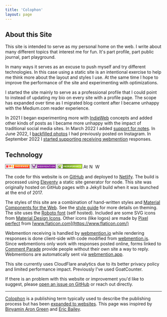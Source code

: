 ```yaml
---
title: 'Colophon'
layout: page
---
```


<style>
    img.badge { height: 15px; width: auto; }
</style>

## About this Site

This site is intended to serve as my personal home on the web. I write about many different topics that interest me for fun. It's part profile, part public journal, part playground.

In many ways it serves as an excuse to push myself and try different technologies.
In this case using a static site is an intentional exercise to help me think more about the layout and styles I use.
At the same time I hope to improve the performance of the site and experimenting with optimizations.

I started the site mainly to serve as a professional profile that I could point to instead of updating my bio on every site with a profile page.
The scope has expanded over time as I migrated blog content after I became unhappy with the Medium.com reader experience.

In 2021 I began experimenting more with [IndieWeb](https://indieweb.org/) concepts and added other kinds of posts as I became more unhappy with the impact of traditional social media sites. In March 2022 I added [support for notes](/posts/2022/03/30/first-note/). In June 2022, I [backfilled photos](/posts/2022/06/10/instagram-photos-import/) I had previously posted on Instagram. In September 2022 I [started supporting receiving webmention](/posts/2022/09/09/displaying-webmentions) responses.

## Technology

<a href="https://indieweb.org/" aria-label="IndieWeb"><svg width="80" height="15" class="badge" xmlns="http://www.w3.org/2000/svg" viewBox="0 0 80 15"><rect x="0" y="0" width="80" height="15" fill="white" stroke-width="2" stroke="#666" /><rect x="3" y="4" width="7" height="2" fill="#FC0D1B" /><rect x="3" y="7" width="7" height="4" fill="#FC0D1B" /><rect x="11" y="4" width="1" height="2" fill="#fc5d20" /><rect x="12" y="6" width="1" height="3" fill="#fc5d20" /><rect x="13" y="9" width="1" height="2" fill="#fc5d20" /><polygon points="13,4 19,4 19,6 18,6 18,9 17,9 17,11 15,11 15,9 14,9 14,6 13,6" fill="#fc5d20" /><polygon points="21,4 25,4 25,5 26,5 26,7 22,7 22,8 26,8 26,10 25,10 25,11 21,11 21,10 20,10 20,8 19,8 19,7 20,7 20,5 21,5" fill="#fdb02a" /><rect x="28" y="2" width="50" height="1" fill="#fda829" /><rect x="28" y="3" width="50" height="1" fill="#fd9c27" /><rect x="28" y="4" width="50" height="1" fill="#fd9025" /><rect x="28" y="5" width="50" height="1" fill="#fd8124" /><rect x="28" y="6" width="50" height="1" fill="#fd7222" /><rect x="28" y="7" width="50" height="1" fill="#fd6420" /><rect x="28" y="8" width="50" height="1" fill="#fc561f" /><rect x="28" y="9" width="50" height="1" fill="#fc481e" /><rect x="28" y="10" width="50" height="1" fill="#fc371d" /><rect x="28" y="11" width="50" height="1" fill="#fc291c" /><rect x="28" y="12" width="50" height="1" fill="#fc1c1c" /><path d="m33,5 h1 v5 h-1 z" fill="#fff" /><path d="m36,5 h1 v1 h1 v1 h1 v1 h1 v-3 h1 v5 h-1 v-1 h-1 v-1 h-1 v-1 h-1 v3 h-1 z" fill="#fff" /><path d="m43,5 h3 v1 h-2 v3 h2 v1 h-3 z" fill="#fff" /><path d="m46,6 h1 v3 h-1 z" fill="#fff" /><path d="m49,5 h1 v5 h-1 z" fill="#fff" /><path d="m52,5 h3 v1 h-2 v1 h2 v1 h-2 v1 h2 v1 h-3 z" fill="#fff" /><path d="m57,5 h1 v4 h1 v-3 h1 v3 h1 v-4 h1 v4 h-1 v1 h-1 v-1 h-1 v1 h-1 v-1 h-1 z" fill="#fff" /><path d="m64,5 h3 v1 h-2 v1 h2 v1 h-2 v1 h2 v1 h-3 z" fill="#fff" /><path d="m69,5 h3 v1 h-2 v1 h2 v1 h-2 v1 h2 v1 h-3 z" fill="#fff" /><rect x="72" y="6" width="1" height="1" fill="#fff" /><rect x="72" y="8" width="1" height="1" fill="#fff" /></svg></a>
<a href="https://indieweb.org/Webmention" aria-label="Webmention"><svg width="80" height="15" version="1.1" viewBox="0 0 80 15" xmlns="http://www.w3.org/2000/svg"><rect width="80" height="15" fill="#666" /><rect x="18" y="1" width="61" height="13" fill="#fff" /><rect x="1" y="1" width="16" height="13" fill="#fff" /><path d="m13 1v1h-1v1h-1v1h1 1v1h-1v2h-1v2h-1v-3h-1v-2h-1v2h-1v3h-1v-2h-1v-3h-1v-2h-1-1v2h1v3h1v3h1v3h1 1v-3h1v-2h1v2h1v3h1 1v-3h1v-3h1v-3h1 1v-1h-1v-1h-1v-1h-1z" fill="#610371" /><rect x="19" y="2" width="59" height="11" fill="#850e9a" /><path d="m33 5v5h3v-1h-2v-1h2v-1h-2v-1h2v-1h-3zm3 1v1h1v-1h-1zm0 2v1h1v-1h-1z" fill="#fff" /><path d="m28 5h3v1h-2v1h2v1h-2v1h2v1h-3z" fill="#fff" /><path d="m21 5h1v4h1v-3h1v3h1v-4h1v4h-1v1h-1v-1h-1v1h-1v-1h-1z" fill="#fff" /><path d="m39 5h1v1h1v1h1v-1h1v-1h1v5h-1v-3h-1v1h-1v-1h-1v3h-1z" fill="#fff" /><path d="m51 5h1v1h1v1h1v1h1v-3h1v5h-1v-1h-1v-1h-1v-1h-1v3h-1z" fill="#fff" /><path d="m58 5h3v1h-1v4h-1v-4h-1" fill="#fff" /><path d="m63 5h1v5h-1z" fill="#fff" /><path d="m67 5v1h2v-1zm2 1v3h1v-3zm0 3h-2v1h2zm-2 0v-3h-1v3z" fill="#fff" /><path d="m71 5h1v1h1v1h1v1h1v-3h1v5h-1v-1h-1v-1h-1v-1h-1v3h-1z" fill="#fff" /><path d="m46 5h3v1h-2v1h2v1h-2v1h2v1h-3z" fill="#fff" /></svg></a>
<a href="http://microformats.org/" title="Microformats"><svg width="80" height="15" xmlns="http://www.w3.org/2000/svg" viewBox="0 0 80 15"><defs><linearGradient id="greendient"><stop offset="0%" stop-color="#5c8e17" /><stop offset="100%" stop-color="#b8eb30" /></linearGradient></defs><rect x="0" y="0" width="80" height="15" fill="white" stroke-width="2" stroke="#666" /><rect x="18" y="1" width="61" height="13" fill="url('#greendient')" /><rect x="17" y="1" width="1" height="13" fill="#666" /><polygon points="4,4 6,4 6,9 7,9 7,10 12,10, 12,12 11,12 11,13 4,13 4,12 3,12 3,5 4,5" fill="#5c8d17" /><polygon points="7,3 9,3 9,6 10,6 10,7 13,7 13,9 8,9 8,8 7,8" fill="#8dc024" /><polygon points="10,2 13,2 13,3 14,3 14,6 11,6 11,5 10,5" fill="#a5d82b" /><path d="m20,5 h1 v1 h1 v1 h1 v-1 h1 v-1 h1 v5 h-1 v-3 h-1 v1 h-1 v-1 h-1 v3 h-1 z" fill="#fff" /><path d="m26,5 h1 v5 h-1 z" fill="#fff" /><path d="m29,5 h2 v1 h1 v1 h-1 v-1 h-2 v3 h2 v-1 h1 v1 h-1 v1 h-2 v-1 h-1 v-3 h1 z" fill="#fff" /><path d="m33,5 h3 v1 h-2 v1 h2 v2 h1 v1 h-1 v-1 h-1 v-1 h-1 v2 h-1 z" fill="#fff" /><rect x="36" y="6" width="1" height="1" fill="#fff" /><path d="m39,5 h2 v1 h1 v1 h-1 v-1 h-2 v3 h2 v-1 h1 v1 h-1 v1 h-2 v-1 h-1 v-3 h1 z" fill="#fff" /><rect x="41" y="7" width="1" height="1" fill="#fff" /><path d="m43,5 h3 v1 h-2 v1 h2 v1 h-2 v2 h-1 z" fill="#fff" /><path d="m48,5 h2 v1 h1 v1 h-1 v-1 h-2 v3 h2 v-1 h1 v1 h-1 v1 h-2 v-1 h-1 v-3 h1 z" fill="#fff" /><rect x="50" y="7" width="1" height="1" fill="#fff" /><path d="m52,5 h3 v1 h-2 v1 h2 v2 h1 v1 h-1 v-1 h-1 v-1 h-1 v2 h-1 z" fill="#fff" /><rect x="55" y="6" width="1" height="1" fill="#fff" /><path d="m57,5 h1 v1 h1 v1 h1 v-1 h1 v-1 h1 v5 h-1 v-3 h-1 v1 h-1 v-1 h-1 v3 h-1 z" fill="#fff" /><path d="m64,5 h2 v1 h1 v4 h-1 v-4 h-2 v4 h-1 v-4 h1 z" fill="#fff" /><rect x="64" y="7" width="2" height="1" fill="#fff" /><path d="m68,5 h3 v1 h-1 v4 h-1 v-4 h-1" fill="#fff" /><path d="m73,5 h3 v1 h-3 v1 h2 v1 h1 v1 h-1 v1 h-3 v-1 h3 v-1 h-2 v-1 h-1 v-1 h1" fill="#fff" /></svg></a>
<a href="/feed.xml"><img src="https://web.badges.world/badges/feeds/atom.png" alt="Atom" class="badge"></a>
<a href="https://app.netlify.com/sites/mystifying-brahmagupta-67e639/deploys"><img src="https://api.netlify.com/api/v1/badges/af8cd9bd-b0a4-417f-bfa1-d11e6d8ed0f7/deploy-status" alt="Netlify Status" class="badge"></a>
<a href="http://archiveready.com/check?url=https://www.ciccarello.me/"><img src="http://archiveready.com/img/archiveready-badge.png" alt="Website Archivability Testing" class="badge"></a>

The code for this website is on [GitHub](https://github.com/aciccarello/ciccarello.me) and deployed to [Netlify](https://www.netlify.com/). The build is processed using [Eleventy](11ty.dev) a static site generator for node. This site was originally hosted on GitHub pages with a Jekyll build when it was launched at the end of 2017.

The styles of this site are a combination of hand-written styles and [Material Components for the Web](https://material.io/components/). See the [style guide](/style-guide) for more details on theming.
The site uses the [Roboto font](https://fonts.google.com/specimen/Roboto#glyphs) (self hosted). Included are some SVG icons from [Material Design Icons](https://material.io/tools/icons/?style=baseline).
Other icons (like logos) are made by [Pixel perfect](https://icon54.com/) from [www.flaticon.com](https://www.flaticon.com/)

Webmention receiving is handled by [webmention.io](https://webmention.io/) while rendering responses is done client-side with code modified from [webmention.js](https://github.com/PlaidWeb/webmention.js). Since webmentions only work with responses posted online, forms linked to [Comment Parade](https://commentpara.de) provide people without their own site a way to reply. Webmentions are automatically sent via [webmention.app](https://webmention.app/).

This site currently uses CloudFlare analytics due to its better privacy policy and limited performance impact. Previously I've used GoatCounter.

If there is an problem with this website or improvement you'd like to suggest, please [open an issue on GitHub](https://github.com/aciccarello/ciccarello.me/issues) or reach out directly.

---

[Colophon](https://en.wikipedia.org/wiki/Colophon_(publishing)) is a publishing term typically used to describe the publishing process but has been [expanded to websites](https://indieweb.org/colophon). This page was inspired by [Binyamin Aron Green](https://binyam.in/colophon/) and [Eric Bailey](https://ericwbailey.design/colophon/).
